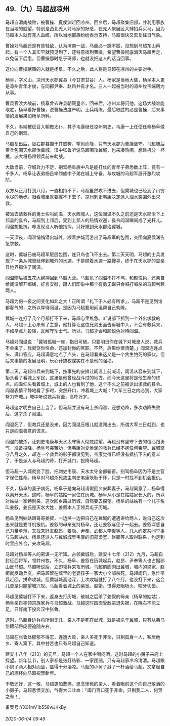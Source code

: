 ## 49.（九）马超战凉州
马超自渭南战败，被曹操、夏侯渊赶回凉州。回乡后，马超聚集旧部，并利用家族在当地的威望，特别是西北羌人对马家的好感，在羌人聚居区大肆招兵买马，因为马超本人就有羌人血统，所以当地部族纷纷表示支持，马超很快又恢复往日气象。



曹操对马超还是有些轻敌，认为渭南一战，马超必一蹶不振，没想到马超东山再起。有一个人其实早就预见到了，还特意找到曹操，希望曹操彻底消灭马超再走，以免留下后患，但曹操那时急于班师，也就没把这人的话当回事。



这位向曹操献策的人就是杨阜。不久之后，此人将是马超在凉州的主要对手。



杨阜，字义山，凉州天水郡冀县（今甘肃甘谷）人。杨家是当地大族，杨阜本人更是凉州青年才俊，与同郡尹奉、赵昂并有才名。三人一起被当时的凉州牧韦端聘为从事。



曹袁官渡大战前，杨阜曾去许县朝觐皇帝，回来后，凉州众将问他，这场大战谁能取胜，杨阜看好曹操，说曹操法度严明，士兵精练，最后取胜的必是曹操，后来事情的发展果如杨阜所料。



不久，韦端被征召入朝做太仆，其子韦康继任凉州刺史，韦康一上任便任命杨阜做自己的别驾。



马超复出后，陇右郡县摄于其威势，望风而降，只有天水郡为曹操坚守。马超随后带兵包围天水郡治冀城。汉中张鲁听说马超围攻冀城，也来凑热闹，想趁机分一杯羹，派大将杨昂领兵前来助战。



大敌当前，守城兵力不足，别驾杨阜族中凡是能打仗的青年子弟悉数上阵，竟有一千多人。杨阜让表弟杨岳率领族中子弟在城上守备，与攻城的马超军展开激烈攻防。



双方从正月打到八月，一直相持不下，马超虽然攻不进去，但冀城也已经到了山穷水尽的地步。眼看城里就要撑不下去了，凉州刺史韦康决定派人泅水突围外出求救。



被派去请救兵的勇士名叫阎温，天水西城人，这位阎温不久之前还是天水郡治下上邽县的县令，马超到上邽后，受到上邽人的热情欢迎，县令阎温瞬间成了光杆儿。阎温想抵抗，却发现没人听他指挥，只好撤到天水郡治冀城。



一天深夜，阎温悄悄潜出城外，顺着护城河游出了马超军的包围，突围向夏侯渊告急求救。



这时，冀城已被马超军层层包围，连只鸟也飞不出去。第二天天明，马超的士兵发现了一条从城里延伸到城外的水迹，于是顺着水迹一路搜寻，终于在天水郡的显亲县地界抓住了阎温。



阎温随后被五花大绑押回到马超大营。马超见了阎温不打不骂，和颜悦色，还亲自给阎温解开绑绳，好言安慰，跟人们印象中那个有勇无谋只会喊打喊杀的马超判若两人。



马超为何一夜之间变化如此之大！正所谓「礼下于人必有所求」，马超不是见到谁都客气的，之所以厚待阎温，是因为马超要用阎温帮自己劝降。



冀城一连打了几个月都打不下来，马超心里焦急。听说部下抓到一个外出求救的人，马超计上心来有了主意，他打算让这位兄弟出面告诉城中人，不会有救兵来，不如早点儿投降，瓦解守军士气。所以，马超才会和颜悦色对待阎温。



马超对阎温说：「冀城孤城一座，指日可破。只要明日你在城下对城里人说，救兵不会来了，我就饶你性命，还加封你的官职。不然，后果你很清楚。」阎温连连点头、满口答应。马超满意地点了点头，在马超看来这又是一个贪生怕死的家伙。但后来事情的发展证明，玩心计搞权谋实在不是他的强项。



第二天，马超带兵来到城下，按事先的安排让阎温上前喊话，阎温从容来到城下，抬头看了看城上军民，这里是他曾经战斗过的地方，而今天这里将是他生命的终点。阎温仰头看着城上，城上的人也看到了他，这个不久之前被派出求救的县令。阎温表情平静地看了多时，突然开口，冲着城上大喊：「大军三日之内必到，大家努力守城。」城中听说救兵将至，高呼万岁。



马超这才明白自己上当了。但马超并没有马上杀阎温，还想劝降，多次劝降失败后，这才杀了阎温。



阎温死了，但救兵还是没来，因为阎温压根儿就没闯出去，所谓大军三日就到，也只是阎温善意的谎言。



阎温的被杀，让刺史韦康与天水太守等人彻底绝望，再也没有坚守下去的信心跟勇气，准备投降。杨阜号哭苦劝，但韦康对夏侯渊的救兵已经不抱任何希望。冀城坚守八月之久，却连一个救兵的影子都没见到，韦康觉得已经没有抵抗下去的意义了，于是派人与马超约降，打开城门，投降马超。



但马超一入城就变了脸，把刺史韦康、天水太守全部斩首。别驾杨阜因为不是主官才保住性命。杨阜对马超杀死故主刺史韦康耿耿于怀，只是一时找不到机会报仇。



不久，杨阜的妻子病死。杨阜于是向马超请假回乡安葬妻子，马超同意了，杨阜得以离开天水。这时，杨阜的姑姑一家住在历城。杨阜从小是在姑姑家长大的，所以对姑姑一家特别亲，这次回乡路过历城，自然要去探望。杨阜的姑姑有一个儿子名叫姜叙，姜氏是天水大姓，姜叙本人正领兵屯于历城。



杨阜见到姑姑跟哥哥姜叙，一边哭一边把自己在冀城的遭遇讲给两人，说自己这次出来就是要寻机报仇。姜叙的母亲支持杨阜，还让姜叙与侄子一起去。姜叙深感自己力量单薄，又找来好友赵昂、姜隐、尹奉、武都人李俊等人，几人约定共同举事与马超决战。杨阜还派人与冀城城里韦康的旧部梁宽、赵衢等人取得联系，约定到时里应外合，夹攻马超。



马超对杨阜等人的密谋一无所知。占领冀城后，建安十七年（212）九月，马超自封征西将军，领并州牧。不久，杨阜、姜叙在历城起兵，赵昂、尹奉等人也占据祁山反马超。马超听说后，立即领兵来攻历城。马超前脚刚出冀城，城内的梁宽、赵衢就发动兵变，把马超留在城里的老婆孩子一家大小全部杀死，马超闻讯，急忙带兵赶回，拼命攻城，但冀城城高池深，上次攻城就打了八个月，也没打下来，这会儿更是只能望城兴叹。马超看着城上的梁宽、赵衢，恨得双眼喷火、咬牙切齿。



马超见冀城打不下来，返身去打历城，破城之后杀了姜叙的母亲（杨阜的姑姑），杨阜亲自率领宗族家兵与马超激战。马超这时四面受敌进退失据，在陇右不能立足，只好南下投奔汉中张鲁。



这时，马超身边兵将所剩无几，亲人不是死在邺城，就是被杀于冀城，只有从弟马岱跟部将庞德追随左右。



马超在张鲁处郁郁不得志，连遭大败，亲人多死于非命，只剩孤身一人，客居他乡、寄人篱下，其中甘苦也只有马超自己知道。



建安十八年（213）的元旦，马超一个人在家中喝闷酒，这时马超的小舅子来府上探望。新年佳节，别人家都是张灯结彩、一家团圆，只有马超家冷冷清清。马超跟小舅子两人相对而坐，显得十分凄凉。马超的小舅子斟了一杯酒给马超，又拿起自己的酒杯向马超祝贺新年。



不敬还好，这一敬，马超更加悲痛，思念惨死的亲人，看着眼前这个向自己敬酒的小舅子，马超悲愤交加，气得大口吐血：「阖门百口死于非命，只剩我二人，何贺之有！」



备案号:YX01mV1b558wJKkBy


###### 2020-06-04 09:49
